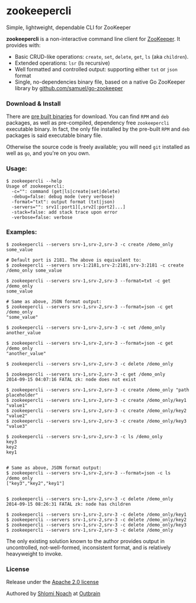 zookeepercli
============

Simple, lightweight, dependable CLI for ZooKeeper

**zookeepercli** is a non-interactive command line client for [ZooKeeper](http://zookeeper.apache.org/). It provides with:

 * Basic CRUD-like operations: `create`, `set`, `delete`, `get`, `ls` (aka `children`).
 * Extended operations: `lsr` (ls recursive) 
 * Well formatted and controlled output: supporting either `txt` or `json` format
 * Single, no-dependencies binary file, based on a native Go ZooKeeper library by [github.com/samuel/go-zookeeper](http://github.com/samuel/go-zookeeper)

### Download & Install

There are [pre built binaries](https://github.com/outbrain/zookeepercli/releases) for download.
You can find `RPM` and `deb` packages, as well as pre-compiled, dependency free `zookeepercli` executable binary.
In fact, the only file installed by the pre-built `RPM` and `deb` packages is said executable binary file. 

Otherwise the source code is freely available; you will need `git` installed as well as `go`, and you're on you own.

  
### Usage:

    $ zookeepercli --help
    Usage of zookeepercli:
      -c="": command (get|ls|create|set|delete)
      -debug=false: debug mode (very verbose)
      -format="txt": output format (txt|json)
      -servers="": srv1[:port1][,srv2[:port2]...]
      -stack=false: add stack trace upon error
      -verbose=false: verbose
    

### Examples:
    
    
    $ zookeepercli --servers srv-1,srv-2,srv-3 -c create /demo_only some_value
    
    # Default port is 2181. The above is equivalent to:
    $ zookeepercli --servers srv-1:2181,srv-2:2181,srv-3:2181 -c create /demo_only some_value
    
    $ zookeepercli --servers srv-1,srv-2,srv-3 --format=txt -c get /demo_only
    some_value
    
    # Same as above, JSON format output:
    $ zookeepercli --servers srv-1,srv-2,srv-3 --format=json -c get /demo_only
    "some_value"
    
    $ zookeepercli --servers srv-1,srv-2,srv-3 -c set /demo_only another_value
    
    $ zookeepercli --servers srv-1,srv-2,srv-3 --format=json -c get /demo_only
    "another_value"
    
    $ zookeepercli --servers srv-1,srv-2,srv-3 -c delete /demo_only
    
    $ zookeepercli --servers srv-1,srv-2,srv-3 -c get /demo_only
    2014-09-15 04:07:16 FATAL zk: node does not exist
    
    $ zookeepercli --servers srv-1,srv-2,srv-3 -c create /demo_only "path placeholder"
    $ zookeepercli --servers srv-1,srv-2,srv-3 -c create /demo_only/key1 "value1"
    $ zookeepercli --servers srv-1,srv-2,srv-3 -c create /demo_only/key2 "value2"
    $ zookeepercli --servers srv-1,srv-2,srv-3 -c create /demo_only/key3 "value3"
    
    $ zookeepercli --servers srv-1,srv-2,srv-3 -c ls /demo_only
    key3
    key2
    key1
    
    
    # Same as above, JSON format output:
    $ zookeepercli --servers srv-1,srv-2,srv-3 --format=json -c ls /demo_only
    ["key3","key2","key1"]
    
    
    $ zookeepercli --servers srv-1,srv-2,srv-3 -c delete /demo_only
    2014-09-15 08:26:31 FATAL zk: node has children
    
    $ zookeepercli --servers srv-1,srv-2,srv-3 -c delete /demo_only/key1
    $ zookeepercli --servers srv-1,srv-2,srv-3 -c delete /demo_only/key2
    $ zookeepercli --servers srv-1,srv-2,srv-3 -c delete /demo_only/key3
    $ zookeepercli --servers srv-1,srv-2,srv-3 -c delete /demo_only
    
 
The only existing solution known to the author provides output in uncontrolled, not-well-formed, inconsistent format, and is relatively heavyweight to invoke.

### License

Release under the [Apache 2.0 license](https://github.com/outbrain/zookeepercli/blob/master/LICENSE)

Authored by [Shlomi Noach](https://github.com/shlomi-noach) at [Outbrain](https://github.com/outbrain)
 
 
 
 

 
